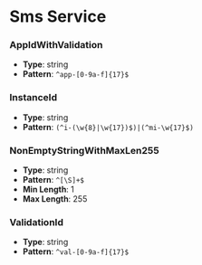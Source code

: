 # Sms Service

### AppIdWithValidation
- **Type**: string
- **Pattern**: `^app-[0-9a-f]{17}$`

### InstanceId
- **Type**: string
- **Pattern**: `(^i-(\w{8}|\w{17})$)|(^mi-\w{17}$)`

### NonEmptyStringWithMaxLen255
- **Type**: string
- **Pattern**: `^[\S]+$`
- **Min Length**: 1
- **Max Length**: 255

### ValidationId
- **Type**: string
- **Pattern**: `^val-[0-9a-f]{17}$`

